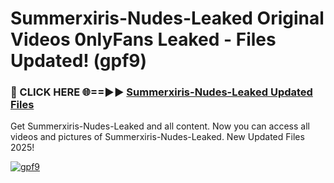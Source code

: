 # Summerxiris-Nudes-Leaked Original Videos 0nlyFans Leaked - Files Updated! (gpf9)

<h3>🔴 CLICK HERE 🌐==►► <a href="https://tinyurl.com/5h6xmrr3" rel="nofollow">Summerxiris-Nudes-Leaked Updated Files</a></h3>

Get Summerxiris-Nudes-Leaked and all content. Now you can access all videos and pictures of Summerxiris-Nudes-Leaked. New Updated Files 2025!

[![gpf9](https://i.imgur.com/KVD873Z.gif)](https://tinyurl.com/5h6xmrr3)
